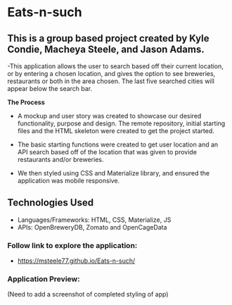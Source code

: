 # Eats-n-such

## This is a group based project created by Kyle Condie, Macheya Steele, and Jason Adams.

-This application allows the user to search based off their current location, or by entering a chosen location, and gives the option to see breweries, restaurants or both in the area chosen. The last five searched cities will appear below the search bar.

**The Process**

- A mockup and user story was created to showcase our desired functionality, purpose and design. The remote repository, initial starting files and the HTML skeleton were created to get the project started. 

- The basic starting functions were created to get user location and an API search based off of the location that was given to provide restaurants and/or breweries. 

- We then styled using CSS and Materialize library, and ensured the application was mobile responsive. 

## Technologies Used
- Languages/Frameworks: HTML, CSS, Materialize, JS
- APIs: OpenBreweryDB, Zomato and OpenCageData

### Follow link to explore the application:

- https://msteele77.github.io/Eats-n-such/


### Application Preview:

(Need to add a screenshot of completed styling of app)